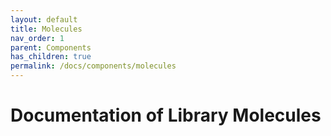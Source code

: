 ```yaml
---
layout: default
title: Molecules
nav_order: 1
parent: Components
has_children: true
permalink: /docs/components/molecules
---
```


# Documentation of Library Molecules
